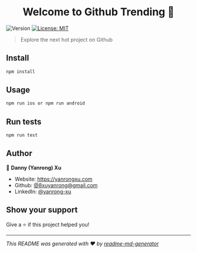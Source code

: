 <h1 align="center">Welcome to Github Trending 👋</h1>
<p>
  <img alt="Version" src="https://img.shields.io/badge/version-1.5-blue.svg?cacheSeconds=2592000" />
  <a href="#" target="_blank">
    <img alt="License: MIT" src="https://img.shields.io/badge/License-MIT-yellow.svg" />
  </a>
</p>

> Explore the next hot project on Github

## Install

```sh
npm install
```

## Usage

```sh
npm run ios or npm run android
```

## Run tests

```sh
npm run test
```

## Author

👤 **Danny (Yanrong) Xu**

* Website: https://yanrongxu.com
* Github: [@8xuyanrong@gmail.com](https://github.com/8xuyanrong@gmail.com)
* LinkedIn: [@yanrong-xu](https://linkedin.com/in/yanrong-xu)

## Show your support

Give a ⭐️ if this project helped you!

***
_This README was generated with ❤️ by [readme-md-generator](https://github.com/kefranabg/readme-md-generator)_